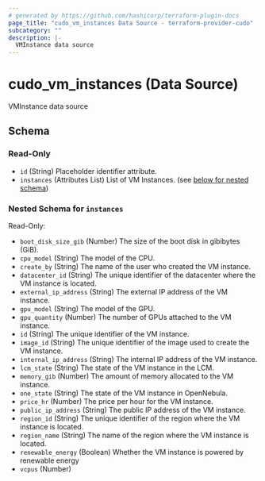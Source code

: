 ```yaml
---
# generated by https://github.com/hashicorp/terraform-plugin-docs
page_title: "cudo_vm_instances Data Source - terraform-provider-cudo"
subcategory: ""
description: |-
  VMInstance data source
---
```


# cudo_vm_instances (Data Source)

VMInstance data source



<!-- schema generated by tfplugindocs -->
## Schema

### Read-Only

- `id` (String) Placeholder identifier attribute.
- `instances` (Attributes List) List of VM Instances. (see [below for nested schema](#nestedatt--instances))

<a id="nestedatt--instances"></a>
### Nested Schema for `instances`

Read-Only:

- `boot_disk_size_gib` (Number) The size of the boot disk in gibibytes (GiB).
- `cpu_model` (String) The model of the CPU.
- `create_by` (String) The name of the user who created the VM instance.
- `datacenter_id` (String) The unique identifier of the datacenter where the VM instance is located.
- `external_ip_address` (String) The external IP address of the VM instance.
- `gpu_model` (String) The model of the GPU.
- `gpu_quantity` (Number) The number of GPUs attached to the VM instance.
- `id` (String) The unique identifier of the VM instance.
- `image_id` (String) The unique identifier of the image used to create the VM instance.
- `internal_ip_address` (String) The internal IP address of the VM instance.
- `lcm_state` (String) The state of the VM instance in the LCM.
- `memory_gib` (Number) The amount of memory allocated to the VM instance.
- `one_state` (String) The state of the VM instance in OpenNebula.
- `price_hr` (Number) The price per hour for the VM instance.
- `public_ip_address` (String) The public IP address of the VM instance.
- `region_id` (String) The unique identifier of the region where the VM instance is located.
- `region_name` (String) The name of the region where the VM instance is located.
- `renewable_energy` (Boolean) Whether the VM instance is powered by renewable energy
- `vcpus` (Number)


